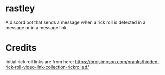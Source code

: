 # rastley
A discord bot that sends a message when a rick roll is detected in a message or in a message link.

# Credits
Initial rick roll links are from here:
https://brojsimpson.com/pranks/hidden-rick-roll-video-link-collection-rickrolled/
